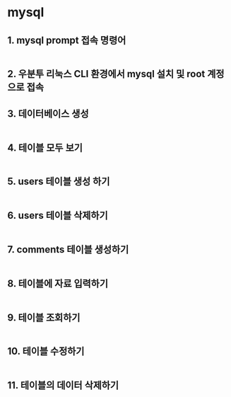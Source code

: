 # mysql

## 1. mysql prompt 접속 명령어

```terminal || cmd

```

## 2. 우분투 리눅스 CLI 환경에서 mysql 설치 및 root 계정으로 접속

## 3. 데이터베이스 생성

```sql

```

## 4. 테이블 모두 보기

```sql

```

## 5. users 테이블 생성 하기

```sql

```

## 6. users 테이블 삭제하기

```sql

```

## 7. comments 테이블 생성하기

```sql

```

## 8. 테이블에 자료 입력하기

```sql

```

## 9. 테이블 조회하기

```sql

```

## 10. 테이블 수정하기

```sql

```

## 11. 테이블의 데이터 삭제하기

```sql

```
